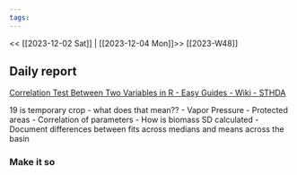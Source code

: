 ```yaml
---
tags:
---
```

<< [[2023-12-02 Sat]] | [[2023-12-04 Mon]]>>
[[2023-W48]]

## Daily report
[Correlation Test Between Two Variables in R - Easy Guides - Wiki - STHDA](http://www.sthda.com/english/wiki/correlation-test-between-two-variables-in-r#:~:text=correlation%20in%20R-,R%20functions,%2Dvalue)

19 is temporary crop - what does that mean??
	- Vapor Pressure
	- Protected areas
	- Correlation of parameters
	- How is biomass SD calculated
	 - Document differences between fits across medians and means across the basin
### Make it so

